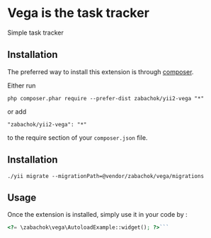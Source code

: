 Vega is the task tracker
========================
Simple task tracker

Installation
------------

The preferred way to install this extension is through [composer](http://getcomposer.org/download/).

Either run

```
php composer.phar require --prefer-dist zabachok/yii2-vega "*"
```

or add

```
"zabachok/yii2-vega": "*"
```

to the require section of your `composer.json` file.

## Installation
```
./yii migrate --migrationPath=@vendor/zabachok/vega/migrations
```

Usage
-----

Once the extension is installed, simply use it in your code by  :

```php
<?= \zabachok\vega\AutoloadExample::widget(); ?>```
